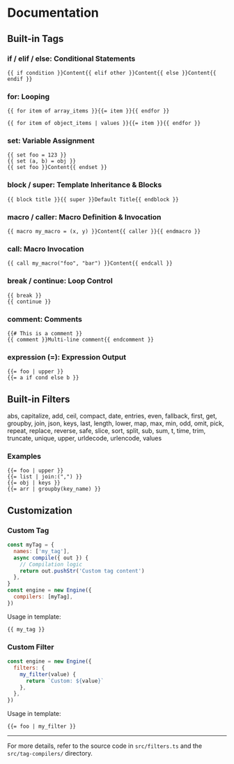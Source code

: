 # Documentation

## Built-in Tags

### **if / elif / else**: Conditional Statements

```janja
{{ if condition }}Content{{ elif other }}Content{{ else }}Content{{ endif }}
```

### **for**: Looping

```janja
{{ for item of array_items }}{{= item }}{{ endfor }}
```

```janja
{{ for item of object_items | values }}{{= item }}{{ endfor }}
```

### **set**: Variable Assignment

```janja
{{ set foo = 123 }}
{{ set (a, b) = obj }}
{{ set foo }}Content{{ endset }}
```

### **block / super**: Template Inheritance & Blocks

```janja
{{ block title }}{{ super }}Default Title{{ endblock }}
```

### **macro / caller**: Macro Definition & Invocation

```janja
{{ macro my_macro = (x, y) }}Content{{ caller }}{{ endmacro }}
```

### **call**: Macro Invocation

```janja
{{ call my_macro("foo", "bar") }}Content{{ endcall }}
```

### **break / continue**: Loop Control

```janja
{{ break }}
{{ continue }}
```

### **comment**: Comments

```janja
{{# This is a comment }}
{{ comment }}Multi-line comment{{ endcomment }}
```

### **expression (=)**: Expression Output

```janja
{{= foo | upper }}
{{= a if cond else b }}
```

## Built-in Filters

abs, capitalize, add, ceil, compact, date, entries, even, fallback, first, get, groupby, join, json, keys, last, length, lower, map, max, min, odd, omit, pick, repeat, replace, reverse, safe, slice, sort, split, sub, sum, t, time, trim, truncate, unique, upper, urldecode, urlencode, values

### Examples

```janja
{{= foo | upper }}
{{= list | join:(",") }}
{{= obj | keys }}
{{= arr | groupby(key_name) }}
```

## Customization

### Custom Tag

```javascript
const myTag = {
  names: ['my_tag'],
  async compile({ out }) {
    // Compilation logic
    return out.pushStr('Custom tag content')
  },
}
const engine = new Engine({
  compilers: [myTag],
})
```

Usage in template:

```janja
{{ my_tag }}
```

### Custom Filter

```javascript
const engine = new Engine({
  filters: {
    my_filter(value) {
      return `Custom: ${value}`
    },
  },
})
```

Usage in template:

```janja
{{= foo | my_filter }}
```

---

For more details, refer to the source code in `src/filters.ts` and the `src/tag-compilers/` directory.
